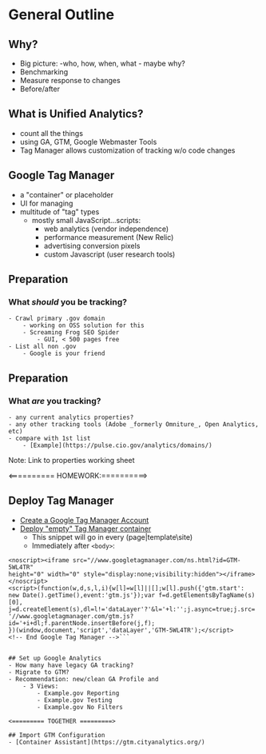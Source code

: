 # General Outline

## Why?
- Big picture: 
	-who, how, when, what - maybe why?
- Benchmarking
- Measure response to changes
- Before/after

## What is Unified Analytics?
- count all the things
- using GA, GTM, Google Webmaster Tools
- Tag Manager allows customization of tracking w/o code changes

## Google Tag Manager
- a "container" or placeholder
- UI for managing
- multitude of "tag" types
	- mostly small JavaScript...scripts:
		- web analytics (vendor independence)
		- performance measurement (New Relic)
		- advertising conversion pixels
		- custom Javascript (user research tools)

## Preparation
### What *should* you be tracking?
	- Crawl primary .gov domain
		- working on OSS solution for this
		- Screaming Frog SEO Spider
			- GUI, < 500 pages free
	- List all non .gov
		- Google is your friend

## Preparation
### What *are* you tracking?
	- any current analytics properties?
	- any other tracking tools (Adobe _formerly Omniture_, Open Analytics, etc)
	- compare with 1st list
		- [Example](https://pulse.cio.gov/analytics/domains/)

Note: Link to properties working sheet 

<========== HOMEWORK:==========>

## Deploy Tag Manager
- [Create a Google Tag Manager Account](https://support.google.com/tagmanager/answer/2574370?hl=en)
- [Deploy "empty" Tag Manager container](Link)
	- This snippet will go in every (page|template\site) 
	- Immediately after `<body>`:

```<!-- Google Tag Manager [example.gov] -->
<noscript><iframe src="//www.googletagmanager.com/ns.html?id=GTM-5WL4TR"
height="0" width="0" style="display:none;visibility:hidden"></iframe></noscript>
<script>(function(w,d,s,l,i){w[l]=w[l]||[];w[l].push({'gtm.start':
new Date().getTime(),event:'gtm.js'});var f=d.getElementsByTagName(s)[0],
j=d.createElement(s),dl=l!='dataLayer'?'&l='+l:'';j.async=true;j.src=
'//www.googletagmanager.com/gtm.js?id='+i+dl;f.parentNode.insertBefore(j,f);
})(window,document,'script','dataLayer','GTM-5WL4TR');</script>
<!-- End Google Tag Manager -->```


## Set up Google Analytics
- How many have legacy GA tracking?
- Migrate to GTM?
- Recommendation: new/clean GA Profile and
	- 3 Views:
		- Example.gov Reporting
		- Example.gov Testing
		- Example.gov No Filters

<========= TOGETHER =========>

## Import GTM Configuration 
- [Container Assistant](https://gtm.cityanalytics.org/)
